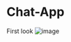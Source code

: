 # Chat-App

First look
![image](https://github.com/TANAYAWAGH/Chat-App/assets/92743036/37124bd3-6eb2-4428-98b9-0224652c234e)
